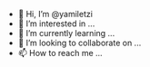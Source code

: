 - 👋 Hi, I’m @yamiletzi
- 👀 I’m interested in ...
- 🌱 I’m currently learning ...
- 💞️ I’m looking to collaborate on ...
- 📫 How to reach me ...

<!---
yamiletzi/yamiletzi is a ✨ special ✨ repository because its `README.md` (this file) appears on your GitHub profile.
You can click the Preview link to take a look at your changes.
--->
